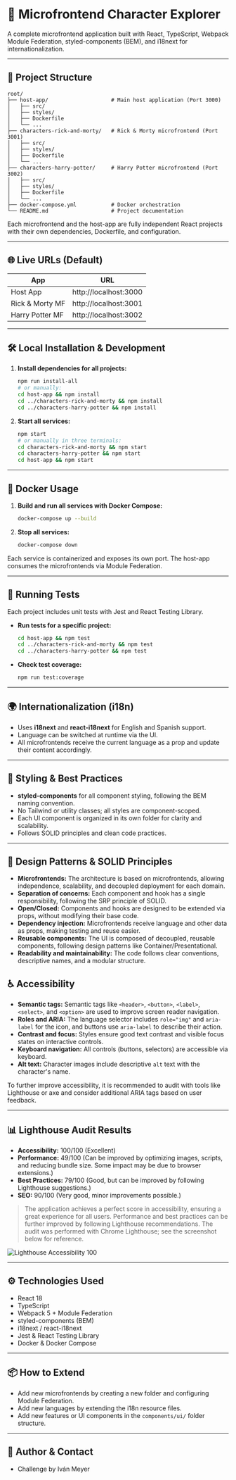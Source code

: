 # 🚀 Microfrontend Character Explorer

A complete microfrontend application built with React, TypeScript, Webpack Module Federation, styled-components (BEM), and i18next for internationalization.

---

## 📁 Project Structure

```
root/
├── host-app/                    # Main host application (Port 3000)
│   ├── src/
│   ├── styles/
│   ├── Dockerfile
│   └── ...
├── characters-rick-and-morty/   # Rick & Morty microfrontend (Port 3001)
│   ├── src/
│   ├── styles/
│   ├── Dockerfile
│   └── ...
├── characters-harry-potter/     # Harry Potter microfrontend (Port 3002)
│   ├── src/
│   ├── styles/
│   ├── Dockerfile
│   └── ...
├── docker-compose.yml           # Docker orchestration
└── README.md                    # Project documentation
```

Each microfrontend and the host-app are fully independent React projects with their own dependencies, Dockerfile, and configuration.

---

## 🌐 Live URLs (Default)

| App                | URL                        |
|--------------------|----------------------------|
| Host App           | http://localhost:3000      |
| Rick & Morty MF    | http://localhost:3001      |
| Harry Potter MF    | http://localhost:3002      |

---

## 🛠️ Local Installation & Development

1. **Install dependencies for all projects:**
   ```bash
   npm run install-all
   # or manually:
   cd host-app && npm install
   cd ../characters-rick-and-morty && npm install
   cd ../characters-harry-potter && npm install
   ```

2. **Start all services:**
   ```bash
   npm start
   # or manually in three terminals:
   cd characters-rick-and-morty && npm start
   cd characters-harry-potter && npm start
   cd host-app && npm start
   ```

---

## 🐳 Docker Usage

1. **Build and run all services with Docker Compose:**
   ```bash
   docker-compose up --build
   ```
2. **Stop all services:**
   ```bash
   docker-compose down
   ```

Each service is containerized and exposes its own port. The host-app consumes the microfrontends via Module Federation.

---

## 🧪 Running Tests

Each project includes unit tests with Jest and React Testing Library.

- **Run tests for a specific project:**
  ```bash
  cd host-app && npm test
  cd ../characters-rick-and-morty && npm test
  cd ../characters-harry-potter && npm test
  ```
- **Check test coverage:**
  ```bash
  npm run test:coverage
  ```

---

## 🌍 Internationalization (i18n)

- Uses **i18next** and **react-i18next** for English and Spanish support.
- Language can be switched at runtime via the UI.
- All microfrontends receive the current language as a prop and update their content accordingly.

---

## 🎨 Styling & Best Practices

- **styled-components** for all component styling, following the BEM naming convention.
- No Tailwind or utility classes; all styles are component-scoped.
- Each UI component is organized in its own folder for clarity and scalability.
- Follows SOLID principles and clean code practices.

---

## 🧩 Design Patterns & SOLID Principles

- **Microfrontends:** The architecture is based on microfrontends, allowing independence, scalability, and decoupled deployment for each domain.
- **Separation of concerns:** Each component and hook has a single responsibility, following the SRP principle of SOLID.
- **Open/Closed:** Components and hooks are designed to be extended via props, without modifying their base code.
- **Dependency injection:** Microfrontends receive language and other data as props, making testing and reuse easier.
- **Reusable components:** The UI is composed of decoupled, reusable components, following design patterns like Container/Presentational.
- **Readability and maintainability:** The code follows clear conventions, descriptive names, and a modular structure.

## ♿ Accessibility

- **Semantic tags:** Semantic tags like `<header>`, `<button>`, `<label>`, `<select>`, and `<option>` are used to improve screen reader navigation.
- **Roles and ARIA:** The language selector includes `role="img"` and `aria-label` for the icon, and buttons use `aria-label` to describe their action.
- **Contrast and focus:** Styles ensure good text contrast and visible focus states on interactive controls.
- **Keyboard navigation:** All controls (buttons, selectors) are accessible via keyboard.
- **Alt text:** Character images include descriptive `alt` text with the character's name.

To further improve accessibility, it is recommended to audit with tools like Lighthouse or axe and consider additional ARIA tags based on user feedback.

---

## 📊 Lighthouse Audit Results

- **Accessibility:** 100/100 (Excellent)
- **Performance:** 49/100 (Can be improved by optimizing images, scripts, and reducing bundle size. Some impact may be due to browser extensions.)
- **Best Practices:** 79/100 (Good, but can be improved by following Lighthouse suggestions.)
- **SEO:** 90/100 (Very good, minor improvements possible.)

> The application achieves a perfect score in accessibility, ensuring a great experience for all users. Performance and best practices can be further improved by following Lighthouse recommendations. The audit was performed with Chrome Lighthouse; see the screenshot below for reference.

![Lighthouse Accessibility 100](image.png)

---

## ⚙️ Technologies Used

- React 18
- TypeScript
- Webpack 5 + Module Federation
- styled-components (BEM)
- i18next / react-i18next
- Jest & React Testing Library
- Docker & Docker Compose

---

## 📦 How to Extend

- Add new microfrontends by creating a new folder and configuring Module Federation.
- Add new languages by extending the i18n resource files.
- Add new features or UI components in the `components/ui/` folder structure.

---

## 👤 Author & Contact

- Challenge by Iván Meyer

